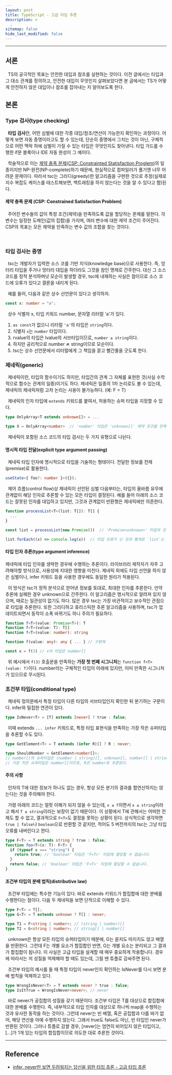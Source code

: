 ```yaml
---
layout: post
title: TypeScript - 고급 타입 추론
description: >
  .
sitemap: false
hide_last_modified: false
---
```


---

## 서론

&nbsp; TS의 궁극적인 목표는 안전한 대입과 참조를 실현하는 것이다. 이전 글에서는 타입과 그 대소 관계를 정의하고, 안전한 대입이 무엇인지 살펴보았다면 본 글에서는 TS가 어떻게 안전하지 않은 대입이나 참조를 잡아내는 지 알아보도록 한다.

## 본론

### Type 검사(type checking)

&nbsp; **타입 검사**란, 어떤 심벌에 대한 각종 대입/참조/연산이 가능한지 확인하는 과정이다. 어떻게 보면 자동 증명이라고도 할 수 있는데, 단순히 증명에서 그치는 것이 아닌, 구체적으로 어떤 맥락 하에 심벌이 가질 수 있는 타입은 무엇인지도 찾아낸다. 타입 가드를 수행한 if문 블록이나 IDE 자동 완성이 그 예이다.<br>

&nbsp; 학술적으로 이는 [제약 충족 문제(CSP: Constrainted Statisfaction Proglem)](https://en.wikipedia.org/wiki/Constraint_satisfaction_problem)의 일종이지만 NP-완전(NP-complete)하기 때문에, 현실적으로 컴파일러가 풀기엔 너무 어려운 문제이다. 따라서 tsc는 그리디(greedy)한 알고리즘을 구현한 것으로 추정(실제로 지수 복잡도 케이스를 테스트해보면, 백트래킹을 하지 않는다는 것을 알 수 있다고 함)된다.

#### 제약 충족 문제 (CSP: Constrained Satisfaction Problem)

&nbsp; 주어진 변수들의 값이 특정 조건(제약)을 만족하도록 값을 할당하는 문제를 말한다. 각 변수는 일정한 도메인(값의 집합)을 가지며, 여러 변수에 대한 제약 조건이 주어진다. CSP의 목표는 모든 제약을 만족하는 변수 값의 조합을 찾는 것이다.<br>

&nbsp;

### 타입 검사는 증명

&nbsp; tsc는 개발자가 입력한 소스 코를 기반 지식(knowledge base)으로 사용한다. 즉, 엉터리 타입을 주거나 엉터리 대입을 하더라도 그것을 참인 명제로 간주한다. 대신 그 소스 코드를 정적 분석하며넛 모순이 발생할 경우, tsc에 내재하는 사실은 참이므로 소스 코드에 오류가 있다고 결론을 내리게 된다.<br>

&nbsp; 예를 들어, 다음과 같은 상수 선언문이 있다고 생각하자.

```typescript
const x: number = "a";
```

&nbsp; 상수 식별자 x, 타입 키워드 number, 문자열 리터럴 'a'가 있다.

1. `as const`가 없으니 리터럴 `'a'`의 타입은 `string`이다.
2. 식별자 `x`는 `number` 타입이다.
3. rvalue의 타입은 lvalue의 서브타입이므로, `number ≳ string`이다.
4. 하지만 공리적으로 number ≄ string이므로 모순이다.
5. tsc는 상수 선언문에서 리터럴에게 그 책임을 묻고 빨간줄을 긋도록 한다.

### 제네릭(generic)

&nbsp; 제네릭이란, 타입의 함수이기도 하지만, 타입간의 관계 그 자체를 표현한 것(사실 수학적으로 함수는 관계의 일종)이기도 하다. 제네릭은 일종의 1차 논리로도 볼 수 있는데, 제네릭의 제네릭처럼 고차 논리는 사용이 불가능하다. (예: F<T> = T<number>)

&nbsp; 제네릭의 인자 타입에 `extends` 키워드를 붙여서, 허용하는 슈퍼 타입을 지정할 수 있다.

```typescript
type OnlyArray<T extends unknown[]> = ...

type X = OnlyArray<number>  // 'number' 타입은 'unknown[]' 제약 조건을 만족하지 않음
```

&nbsp; 제네릭이 포함된 소스 코드의 타입 검사는 두 가지 유형으로 나뉜다.

#### 명시적 타입 전달(explicit type argument passing)

&nbsp; 제네릭 타입 인자에 명시적으로 타입을 기술하는 형태이다. 전달한 정보를 전제(premise)로 활용한다.

```typescript
useState<{ foo?: number }>({});
```

&nbsp; 제어 흐름(control flow)상 제네릭이 선언된 심벌 다음부터는, 타입의 올바름 유무에 관계없이 해당 인자로 추론할 수 있는 모든 타입이 결정된다. 예를 들어 아래의 소스 코드는 잘못된 인자를 대입하고 있지만, 그것과 관계없이 반환형은 제네릭에만 의존한다.

```typescript
function processList<T>(list: T[]): T[] {
  ...
}

const list = processList(new Promise())  // 'Promise<unknown>' 타입의 인수는 'unknown[]' 타입의 매개변수에 할당할 수 없음

list.forEach((x) => console.log(x))  // 타입 오류가 난 것과 별개로 `list`는 `unknown[]`으로 간주하여 계속 진행
```

#### 타입 인자 추론(type argument inference)

제네릭에 타입 인자를 생략한 경우에 수행하는 추론이다. 라이브러리 제작자가 자주 고려해야할 방식으로, 사용성에 지대한 영향을 미친다. 제네릭 외에도 타입 선언을 하지 않은 심벌이나, infer 키워드 등을 사용한 경우에도 동일한 원리가 적용된다.<br>

&nbsp; 이 방식은 tsc가 정적 분석으로 얻어낸 정보를 토대로, 최대한 인자를 추론한다. 만약 추론에 실패한 경우 unknown으로 간주한다. 이 알고리즘은 명시적으로 알려져 있지 않으며, 때로는 일관성이 없기도 하다. 많은 경우 tsc는 가장 비관적이고 보수적인 관점으로 타입을 추론한다. 또한 그리디하고 휴리스틱한 추론 알고리즘을 사용하며, tsc가 업데이트되면서 동작이 소폭 바뀌기도 하니 주의가 필요하다.

```typescript
function f<T>(value: Promise<T>): T
function f<T>(value: T): T[]
function f<T>(value: number): string

function f(value: any): any { ... } // 구현체

const x = f(3) // x의 타입은 number[]
```

&nbsp; 위 예시에서 `f(3)` 호출문을 만족하는 **가장 첫 번째 시그니처**는 `function f<T>(value: T)`이다. number라는 구체적인 타입이 아래에 있지만, 이미 만족한 시그니처가 있으므로 무시된다.

### 조건부 타입(conditional type)

&nbsp; 제네릭 정의문에서 특정 타입이 다른 타입의 서브타입인지 확인한 뒤 분기하는 구문이다. infer와 밀접한 연관이 있다.

```typescript
type IsNever<T> = [T] extends [never] ? true : false;
```

&nbsp; 이때 extends `... infer` 키워드로, 특정 타입 표현식을 만족하는 가장 작은 슈퍼타입을 추론할 수도 있다.

```typescript
type GetElement<T> = T extends (infer R)[] ? R : never;

type ShouldNumber = GetElement<number[]>;
// number[]의 슈퍼타입은 (number | string)[], unknown[], number[] | string 등 다양하지만
// 가장 작은 슈퍼타입은 number[]이므로, R은 number로 추론된다.
```

#### 주의 사항

&nbsp; 인자의 T에 대한 정보가 하나도 없는 경우, 항상 모든 분기의 결과를 합연산하지는 않는다는 것을 주의해야 한다.<br>

&nbsp; 가령 아래의 코드는 얼핏 이해가 되지 않을 수 있는데, `x ≲ T`이면서 `x ≲ string`이라고 해서 `T ≲ string`이라는 보장이 없기 때문이다. 이 상황에서 T에 관해서는 어떠한 전제도 할 수 없고, 결과적으로 `F<T>`도 결정을 못하는 상황이 된다. 상식적으로 생각하면 `true | false`나 `boolean`으로 반환할 것 같지만, 적어도 5 버전까지의 tsc는 그냥 타입 오류를 내버린다고 한다.

```typescript
type F<T> = T extends string ? true : false;
function foo<T>(x: T): F<T> {
  if (typeof x === "string") {
    return true; // 'boolean' 타입은 'F<T>' 타입에 할당할 수 없습니다.
  }
  return false; // 'boolean' 타입은 'F<T>' 타입에 할당할 수 없습니다.
}
```

#### 조건부 타입의 분배 법칙(distributive law)

&nbsp; 조건부 타입에는 특수한 기능이 있다. 바로 extends 키워드가 합집합에 대한 분배를 수행한다는 점이다. 다음 두 제네릭을 보면 단적으로 이해할 수 있다.

```typescript
type F<T> = T[];
type G<T> = T extends unknown ? T[] : never;

type T1 = F<string | number>; // (string | number)[]
type T2 = G<string | number>; // string[] | number[]
```

&nbsp; unknown은 항상 모든 타입의 슈퍼타입이기 때문에, G는 묻지도 따지지도 않고 배열을 반환한다. 그런데 F는 개별 요소가 합집합인 반면, G는 개별 요소는 분리되고 그 결과가 합집합이 됩니다. 이 사실은 고급 타입을 설계할 때 매우 중요하게 작용합니다. 경우에 따라서는 저 성질을 억제해야 할 때도 있는데, 그럴 땐 튜플로 감싸주면 된다.<br>

&nbsp; 조건부 타입의 예시를 들 때 특정 타입이 never인지 확인하는 IsNever를 다시 보면 분배 법칙을 억제하고 있다.

```typescript
type WrongIsNever<T> = T extends never ? true : false;
type IsItTrue = WrongIsNever<never>; // never
```

&nbsp; 바로 never가 공집합의 성질을 갖기 때문이다. 조건부 타입은 T를 대상으로 합집합에 대한 분배를 수행한다. 즉, 내부적으로 타입 인자를 대상으로 하나씩 map을 수행하는 것과 유사한 동작을 하는 것이다. 그런데 never는 빈 배열, 혹은 공집합과 다를 바가 없어, 해당 연산을 아예 수행하지 않는다. 그래서 true도 false도 아닌, 빈 타입인 never가 반환된 것이다. 그러나 튜플로 감쌀 경우, [never]는 엄연히 비어있지 않은 타입이고, [...]가 1개 있는 타입의 합집합이므로 의도한 대로 추론한 것이다.

---

## Reference

- [infer, never만 보면 두려워지는 당신을 위한 타입 추론 - 고급 타입 추론](https://d2.naver.com/helloworld/3713986)
